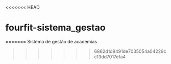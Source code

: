 <<<<<<< HEAD
# fourfit-sistema_gestao
=======
Sistema de gestão de academias
>>>>>>> 6862d1d9491de7035054a04229cc13dd7017efa4
